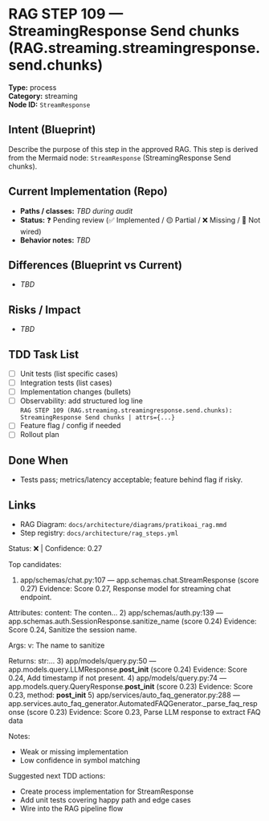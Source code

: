 # RAG STEP 109 — StreamingResponse Send chunks (RAG.streaming.streamingresponse.send.chunks)

**Type:** process  
**Category:** streaming  
**Node ID:** `StreamResponse`

## Intent (Blueprint)
Describe the purpose of this step in the approved RAG. This step is derived from the Mermaid node: `StreamResponse` (StreamingResponse Send chunks).

## Current Implementation (Repo)
- **Paths / classes:** _TBD during audit_
- **Status:** ❓ Pending review (✅ Implemented / 🟡 Partial / ❌ Missing / 🔌 Not wired)
- **Behavior notes:** _TBD_

## Differences (Blueprint vs Current)
- _TBD_

## Risks / Impact
- _TBD_

## TDD Task List
- [ ] Unit tests (list specific cases)
- [ ] Integration tests (list cases)
- [ ] Implementation changes (bullets)
- [ ] Observability: add structured log line  
  `RAG STEP 109 (RAG.streaming.streamingresponse.send.chunks): StreamingResponse Send chunks | attrs={...}`
- [ ] Feature flag / config if needed
- [ ] Rollout plan

## Done When
- Tests pass; metrics/latency acceptable; feature behind flag if risky.

## Links
- RAG Diagram: `docs/architecture/diagrams/pratikoai_rag.mmd`
- Step registry: `docs/architecture/rag_steps.yml`


<!-- AUTO-AUDIT:BEGIN -->
Status: ❌  |  Confidence: 0.27

Top candidates:
1) app/schemas/chat.py:107 — app.schemas.chat.StreamResponse (score 0.27)
   Evidence: Score 0.27, Response model for streaming chat endpoint.

Attributes:
    content: The conten...
2) app/schemas/auth.py:139 — app.schemas.auth.SessionResponse.sanitize_name (score 0.24)
   Evidence: Score 0.24, Sanitize the session name.

Args:
    v: The name to sanitize

Returns:
    str:...
3) app/models/query.py:50 — app.models.query.LLMResponse.__post_init__ (score 0.24)
   Evidence: Score 0.24, Add timestamp if not present.
4) app/models/query.py:74 — app.models.query.QueryResponse.__post_init__ (score 0.23)
   Evidence: Score 0.23, method: __post_init__
5) app/services/auto_faq_generator.py:288 — app.services.auto_faq_generator.AutomatedFAQGenerator._parse_faq_response (score 0.23)
   Evidence: Score 0.23, Parse LLM response to extract FAQ data

Notes:
- Weak or missing implementation
- Low confidence in symbol matching

Suggested next TDD actions:
- Create process implementation for StreamResponse
- Add unit tests covering happy path and edge cases
- Wire into the RAG pipeline flow
<!-- AUTO-AUDIT:END -->